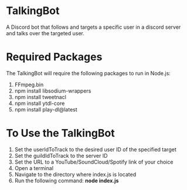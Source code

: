 # TalkingBot
 A Discord bot that follows and targets a specific user in a discord server and talks over the targeted user.

# Required Packages
The TalkingBot will require the following packages to run in Node.js:
  1. FFmpeg.bin
  2. npm install libsodium-wrappers
  3. npm install tweetnacl
  4. npm install ytdl-core
  5. npm install play-dl@latest

# To Use the TalkingBot
  1. Set the userIdToTrack to the desired user ID of the specified target
  2. Set the guildIdToTrack to the server ID
  3. Set the URL to a YouTube/SoundCloud/Spotify link of your choice
  4. Open a terminal
  5. Navigate to the directory where index.js is located
  6. Run the following command: **node index.js**
